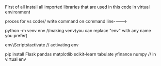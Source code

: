 First of all install all imported libraries that are used in this code in virtual environment

proces for vs code// write command on command line---->

python -m venv env  //making venv(you can replace "env" with any name you prefer)

env\Scripts\activate  // activating env

pip install Flask pandas matplotlib scikit-learn tabulate yfinance numpy // in virtual env
